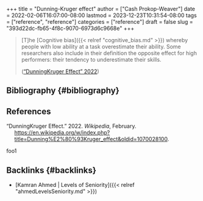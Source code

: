 +++
title = "Dunning-Kruger effect"
author = ["Cash Prokop-Weaver"]
date = 2022-02-06T16:07:00-08:00
lastmod = 2023-12-23T10:31:54-08:00
tags = ["reference", "reference"]
categories = ["reference"]
draft = false
slug = "393d22dc-fb65-4f8c-9070-6973d6c9668e"
+++

> [T]he [Cognitive bias]({{< relref "cognitive_bias.md" >}}) whereby people with low ability at a task overestimate their ability. Some researchers also include in their definition the opposite effect for high performers: their tendency to underestimate their skills.
>
> (<a href="#citeproc_bib_item_1">“DunningKruger Effect” 2022</a>)


## Bibliography {#bibliography}

## References

<style>.csl-entry{text-indent: -1.5em; margin-left: 1.5em;}</style><div class="csl-bib-body">
  <div class="csl-entry"><a id="citeproc_bib_item_1"></a>“DunningKruger Effect.” 2022. <i>Wikipedia</i>, February. <a href="https://en.wikipedia.org/w/index.php?title=Dunning%E2%80%93Kruger_effect&oldid=1070028100">https://en.wikipedia.org/w/index.php?title=Dunning%E2%80%93Kruger_effect&#38;oldid=1070028100</a>.</div>
</div>

foo1


## Backlinks {#backlinks}

-   [Kamran Ahmed | Levels of Seniority]({{< relref "ahmedLevelsSeniority.md" >}})

